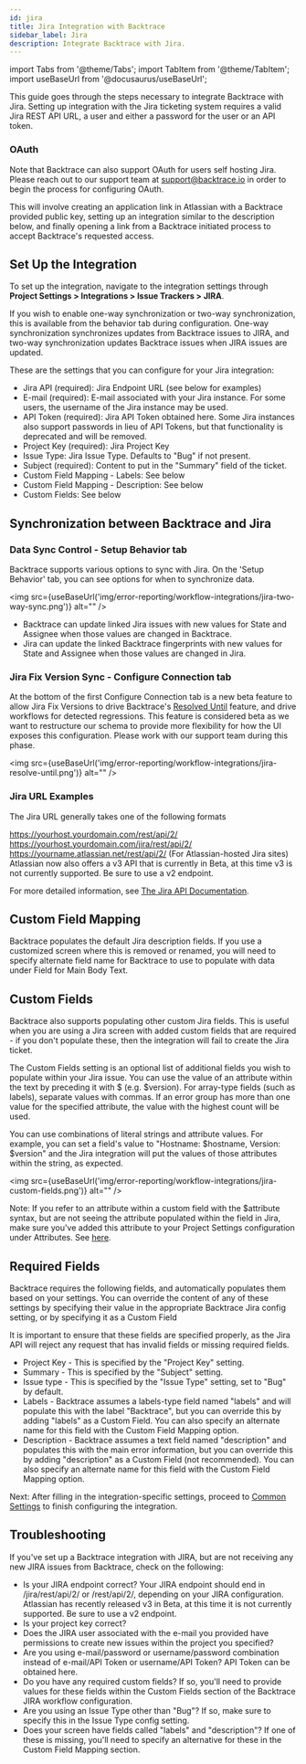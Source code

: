 ```yaml
---
id: jira
title: Jira Integration with Backtrace
sidebar_label: Jira
description: Integrate Backtrace with Jira.
---
```


import Tabs from '@theme/Tabs';
import TabItem from '@theme/TabItem';
import useBaseUrl from '@docusaurus/useBaseUrl';

This guide goes through the steps necessary to integrate Backtrace with Jira. Setting up integration with the Jira ticketing system requires a valid Jira REST API URL, a user and either a password for the user or an API token.

### OAuth

Note that Backtrace can also support OAuth for users self hosting Jira. Please reach out to our support team at support@backtrace.io in order to begin the process for configuring OAuth.

This will involve creating an application link in Atlassian with a Backtrace provided public key, setting up an integration similar to the description below, and finally opening a link from a Backtrace initiated process to accept Backtrace's requested access.

## Set Up the Integration

To set up the integration, navigate to the integration settings through **Project Settings > Integrations > Issue Trackers > JIRA**.

If you wish to enable one-way synchronization or two-way synchronization, this is available from the behavior tab during configuration. One-way synchronization synchronizes updates from Backtrace issues to JIRA, and two-way synchronization updates Backtrace issues when JIRA issues are updated.

These are the settings that you can configure for your Jira integration:

- Jira API (required): Jira Endpoint URL (see below for examples)
- E-mail (required): E-mail associated with your Jira instance. For some users, the username of the Jira instance may be used.
- API Token (required): Jira API Token obtained here. Some Jira instances also support passwords in lieu of API Tokens, but that functionality is deprecated and will be removed.
- Project Key (required): Jira Project Key
- Issue Type: Jira Issue Type. Defaults to "Bug" if not present.
- Subject (required): Content to put in the "Summary" field of the ticket.
- Custom Field Mapping - Labels: See below
- Custom Field Mapping - Description: See below
- Custom Fields: See below

## Synchronization between Backtrace and Jira

### Data Sync Control - Setup Behavior tab

Backtrace supports various options to sync with Jira. On the 'Setup Behavior' tab, you can see options for when to synchronize data.

<img src={useBaseUrl('img/error-reporting/workflow-integrations/jira-two-way-sync.png')} alt="" />

- Backtrace can update linked Jira issues with new values for State and Assignee when those values are changed in Backtrace.
- Jira can update the linked Backtrace fingerprints with new values for State and Assignee when those values are changed in Jira.

### Jira Fix Version Sync - Configure Connection tab

At the bottom of the first Configure Connection tab is a new beta feature to allow Jira Fix Versions to drive Backtrace's [Resolved Until](/error-reporting/web-console/triage/#reopen-criteria---mute-or-resolve-until) feature, and drive workflows for detected regressions. This feature is considered beta as we want to restructure our schema to provide more flexibility for how the UI exposes this configuration. Please work with our support team during this phase.

<img src={useBaseUrl('img/error-reporting/workflow-integrations/jira-resolve-until.png')} alt="" />

### Jira URL Examples

The Jira URL generally takes one of the following formats

https://yourhost.yourdomain.com/rest/api/2/
https://yourhost.yourdomain.com/jira/rest/api/2/
https://yourname.atlassian.net/rest/api/2/ (For Atlassian-hosted Jira sites)
Atlassian now also offers a v3 API that is currently in Beta, at this time v3 is not currently supported. Be sure to use a v2 endpoint.

For more detailed information, see [The Jira API Documentation](https://developer.atlassian.com/server/jira/platform/rest-apis/).

## Custom Field Mapping

Backtrace populates the default Jira description fields. If you use a customized screen where this is removed or renamed, you will need to specify alternate field name for Backtrace to use to populate with data under Field for Main Body Text.

## Custom Fields

Backtrace also supports populating other custom Jira fields. This is useful when you are using a Jira screen with added custom fields that are required - if you don't populate these, then the integration will fail to create the Jira ticket.

The Custom Fields setting is an optional list of additional fields you wish to populate within your Jira issue. You can use the value of an attribute within the text by preceding it with $ (e.g. $version). For array-type fields (such as labels), separate values with commas. If an error group has more than one value for the specified attribute, the value with the highest count will be used.

You can use combinations of literal strings and attribute values. For example, you can set a field's value to "Hostname: $hostname, Version: $version" and the Jira integration will put the values of those attributes within the string, as expected.

<img src={useBaseUrl('img/error-reporting/workflow-integrations/jira-custom-fields.png')} alt="" />

Note: If you refer to an attribute within a custom field with the $attribute syntax, but are not seeing the attribute populated within the field in Jira, make sure you've added this attribute to your Project Settings configuration under Attributes. See [here](/error-reporting/project-setup/attributes/).

## Required Fields

Backtrace requires the following fields, and automatically populates them based on your settings. You can override the content of any of these settings by specifying their value in the appropriate Backtrace Jira config setting, or by specifying it as a Custom Field

It is important to ensure that these fields are specified properly, as the Jira API will reject any request that has invalid fields or missing required fields.

- Project Key - This is specified by the "Project Key" setting.
- Summary - This is specified by the "Subject" setting.
- Issue type - This is specified by the "Issue Type" setting, set to "Bug" by default.
- Labels - Backtrace assumes a labels-type field named "labels" and will populate this with the label "Backtrace", but you can override this by adding "labels" as a Custom Field. You can also specify an alternate name for this field with the Custom Field Mapping option.
- Description - Backtrace assumes a text field named "description" and populates this with the main error information, but you can override this by adding "description" as a Custom Field (not recommended). You can also specify an alternate name for this field with the Custom Field Mapping option.

Next: After filling in the integration-specific settings, proceed to [Common Settings](/error-reporting/workflow-integrations/common-settings) to finish configuring the integration.

## Troubleshooting

If you've set up a Backtrace integration with JIRA, but are not receiving any new JIRA issues from Backtrace, check on the following:

- Is your JIRA endpoint correct? Your JIRA endpoint should end in /jira/rest/api/2/ or /rest/api/2/, depending on your JIRA configuration. Atlassian has recently released v3 in Beta, at this time it is not currently supported. Be sure to use a v2 endpoint.
- Is your project key correct?
- Does the JIRA user associated with the e-mail you provided have permissions to create new issues within the project you specified?
- Are you using e-mail/password or username/password combination instead of e-mail/API Token or username/API Token? API Token can be obtained here.
- Do you have any required custom fields? If so, you'll need to provide values for these fields within the Custom Fields section of the Backtrace JIRA workflow configuration.
- Are you using an Issue Type other than "Bug"? If so, make sure to specify this in the Issue Type config setting.
- Does your screen have fields called "labels" and "description"? If one of these is missing, you'll need to specify an alternative for these in the Custom Field Mapping section.
